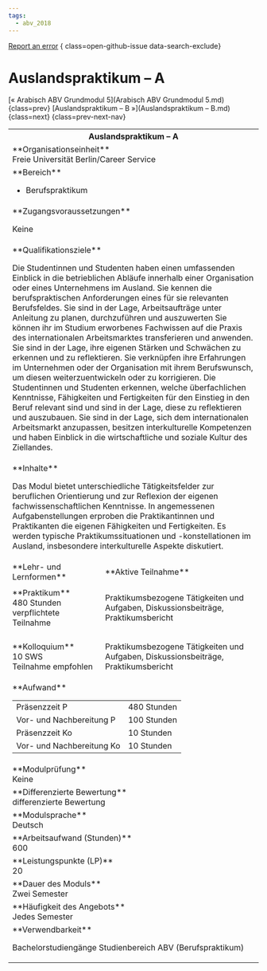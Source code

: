 ```yaml
---
tags:
  - abv_2018
---
```

[Report an error](https://github.com/SGSSGene/FUB-SUP/issues/new?title=Error%20in%20%22Auslandspraktikum%20%E2%80%93%20A%22&body=There%20seems%20to%20be%20an%20error%20in%20module%20%22Auslandspraktikum%20%E2%80%93%20A%22%2E%0A%0A%3CDescribe%20here%20a%20slightly%20more%20detailed%20description%20of%20what%20is%20wrong%3E&labels=bug)
{ class=open-github-issue data-search-exclude}

# Auslandspraktikum – A

[« Arabisch ABV Grundmodul 5](Arabisch ABV Grundmodul 5.md){class=prev}
[Auslandspraktikum – B »](Auslandspraktikum – B.md){class=next}
{class=prev-next-nav}

<table markdown id="moduledesc">
<tr markdown class="moduledesc_head"><th colspan="2">Auslandspraktikum – A </th></tr>
<tr markdown><td colspan="2">**Organisationseinheit**   <br>Freie Universität Berlin/Career Service</td></tr>

<tr markdown><td colspan="2">**Bereich**<br>


- Berufspraktikum

</td></tr>

<tr markdown><td colspan="2">**Zugangsvoraussetzungen** <br>

Keine


</td></tr>
<tr markdown><td colspan="2">**Qualifikationsziele**    <br>

Die Studentinnen und Studenten haben einen umfassenden Einblick in die
betrieblichen Abläufe innerhalb einer Organisation oder eines Unternehmens
im Ausland. Sie kennen die berufspraktischen Anforderungen eines für sie
relevanten Berufsfeldes. Sie sind in der Lage, Arbeitsaufträge unter
Anleitung zu planen, durchzuführen und auszuwerten Sie können ihr im Studium
erworbenes Fachwissen auf die Praxis des internationalen Arbeitsmarktes
transferieren und anwenden. Sie sind in der Lage, ihre eigenen Stärken und
Schwächen zu erkennen und zu reflektieren. Sie verknüpfen ihre Erfahrungen
im Unternehmen oder der Organisation mit ihrem Berufswunsch, um diesen
weiterzuentwickeln oder zu korrigieren. Die Studentinnen und Studenten
erkennen, welche überfachlichen Kenntnisse, Fähigkeiten und Fertigkeiten für
den Einstieg in den Beruf relevant sind und sind in der Lage, diese zu
reflektieren und auszubauen. Sie sind in der Lage, sich dem internationalen
Arbeitsmarkt anzupassen, besitzen interkulturelle Kompetenzen und haben
Einblick in die wirtschaftliche und soziale Kultur des Ziellandes.


</td></tr>
<tr markdown><td colspan="2">**Inhalte**                <br>

Das Modul bietet unterschiedliche Tätigkeitsfelder zur beruflichen
Orientierung und zur Reflexion der eigenen fachwissenschaftlichen
Kenntnisse. In angemessenen Aufgabenstellungen erproben die Praktikantinnen
und Praktikanten die eigenen Fähigkeiten und Fertigkeiten. Es werden
typische Praktikumssituationen und -konstellationen im Ausland, insbesondere
interkulturelle Aspekte diskutiert.


</td></tr>

<tr markdown><td>**Lehr- und Lernformen**</td><td>**Aktive Teilnahme**</td></tr>
<tr markdown><td> **Praktikum** <br>480 Stunden <br> verpflichtete Teilnahme</td><td>

Praktikumsbezogene Tätigkeiten und Aufgaben, Diskussionsbeiträge, Praktikumsbericht
</td></tr>
<tr markdown><td> **Kolloquium** <br>10 SWS <br> Teilnahme empfohlen</td><td>

Praktikumsbezogene Tätigkeiten und Aufgaben, Diskussionsbeiträge, Praktikumsbericht
</td></tr>
<tr markdown><td colspan="2">**Aufwand**                <br>
<table class="aufwand_table">
<tr><td>Präsenzzeit P</td><td>480 Stunden</td></tr>
<tr><td>Vor- und Nachbereitung P</td><td>100 Stunden</td></tr>
<tr><td>Präsenzzeit Ko</td><td>10 Stunden</td></tr>
<tr><td>Vor- und Nachbereitung Ko</td><td>10 Stunden</td></tr>
</table>

</td></tr>
<tr markdown><td colspan="2">**Modulprüfung**             <br>Keine


</td></tr>
<tr markdown><td colspan="2">**Differenzierte Bewertung** <br>differenzierte Bewertung

</td></tr>
<tr markdown><td colspan="2">**Modulsprache**             <br>Deutsch</td></tr>
<tr markdown><td colspan="2">**Arbeitsaufwand (Stunden)** <br>600</td></tr>
<tr markdown><td colspan="2">**Leistungspunkte (LP)**     <br>20</td></tr>
<tr markdown><td colspan="2">**Dauer des Moduls**         <br>Zwei Semester</td></tr>
<tr markdown><td colspan="2">**Häufigkeit des Angebots**  <br>Jedes Semester</td></tr>
<tr markdown><td colspan="2">**Verwendbarkeit**           <br>

Bachelorstudiengänge Studienbereich ABV (Berufspraktikum)


</td></tr>

</table>
